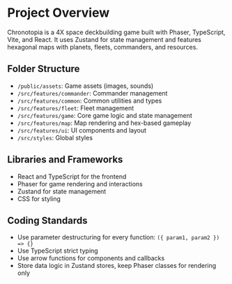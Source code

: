 # Project Overview

Chronotopia is a 4X space deckbuilding game built with Phaser, TypeScript, Vite, and React. It uses Zustand for state management and features hexagonal maps with planets, fleets, commanders, and resources.

## Folder Structure

- `/public/assets`: Game assets (images, sounds)
- `/src/features/commander`: Commander management
- `/src/features/common`: Common utilities and types
- `/src/features/fleet`: Fleet management
- `/src/features/game`: Core game logic and state management
- `/src/features/map`: Map rendering and hex-based gameplay
- `/src/features/ui`: UI components and layout
- `/src/styles`: Global styles

## Libraries and Frameworks

- React and TypeScript for the frontend
- Phaser for game rendering and interactions
- Zustand for state management
- CSS for styling

## Coding Standards

- Use parameter destructuring for every function: `({ param1, param2 }) => {}`
- Use TypeScript strict typing
- Use arrow functions for components and callbacks
- Store data logic in Zustand stores, keep Phaser classes for rendering only
